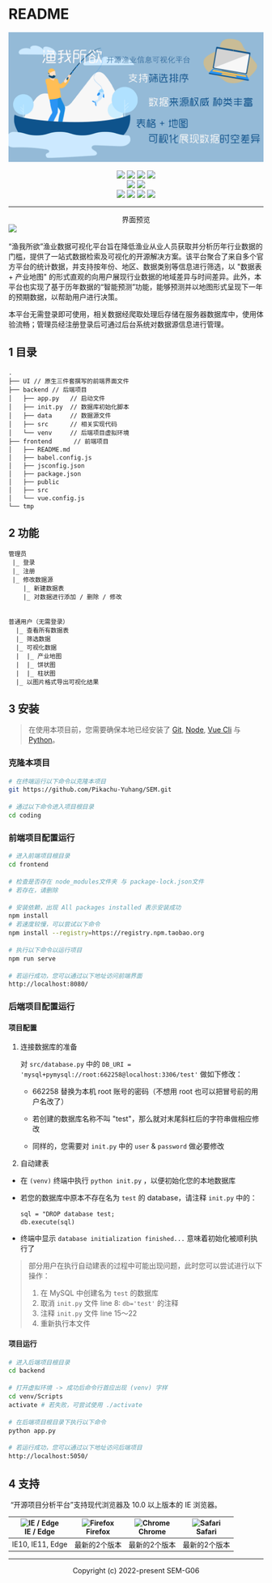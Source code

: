 # README

<img src=".\img\banner.png">

<p align="center">
    <img src=https://img.shields.io/badge/lisence-MIT-3B9DDF?style=flat-square>
    <img src=https://img.shields.io/badge/VueCli-5.0.0-3EAF7C?style=flat-square>
    <img src=https://img.shields.io/badge/Echarts-5.4.0-E43961?style=flat-square>
    <img src=https://img.shields.io/badge/axios-1.2.0-5A29E4?style=flat-square>
</br>
    <img src=https://img.shields.io/badge/numpy-1.24.0-013243?style=flat-square>
    <img src=https://img.shields.io/badge/sklearn-1.2.0-EC9C4B?style=flat-square>
</br>
    <img src=https://img.shields.io/badge/Python-3.11.0-1E415E?style=flat-square>
    <img src=https://img.shields.io/badge/Flask-2.2.2-000000?style=flat-square>
    <img src=https://img.shields.io/badge/PyMySQL-1.0.2-006DAD?style=flat-square>
    <img src=https://img.shields.io/badge/SQLAlchemy-1.4.45-778877?style=flat-square>
</p>



---

<center>界面预览</center>

<img src=".\img\main.png">

​	“渔我所欲”渔业数据可视化平台旨在降低渔业从业人员获取并分析历年行业数据的门槛，提供了一站式数据检索及可视化的开源解决方案。该平台聚合了来自多个官方平台的统计数据，并支持按年份、地区、数据类别等信息进行筛选，以 "数据表 + 产业地图" 的形式直观的向用户展现行业数据的地域差异与时间差异。此外，本平台也实现了基于历年数据的“智能预测”功能，能够预测并以地图形式呈现下一年的预期数据，以帮助用户进行决策。

​	本平台无需登录即可使用，相关数据经爬取处理后存储在服务器数据库中，使用体验流畅；管理员经注册登录后可通过后台系统对数据源信息进行管理。

## 1 目录

```
.
├── UI // 原生三件套撰写的前端界面文件
├── backend // 后端项目
│   ├── app.py   // 启动文件
│   ├── init.py  // 数据库初始化脚本
│   ├── data     // 数据源文件
│   ├── src      // 相关实现代码
│   └── venv     // 后端项目虚拟环境
├── frontend      // 前端项目
│   ├── README.md
│   ├── babel.config.js
│   ├── jsconfig.json
│   ├── package.json
│   ├── public
│   ├── src
│   └── vue.config.js
└── tmp
```

## 2 功能

```
管理员
 |_ 登录
 |_ 注册
 |_ 修改数据源
    |_ 新建数据表
    |_ 对数据进行添加 / 删除 / 修改
    
    
普通用户（无需登录）
  |_ 查看所有数据表
  |_ 筛选数据
  |_ 可视化数据
  |  |_ 产业地图
  |  |_ 饼状图
  |  |_ 柱状图
  |_ 以图片格式导出可视化结果
```

## 3 安装

> 在使用本项目前，您需要确保本地已经安装了 [Git](https://git-scm.com/),  [Node](http://nodejs.org/),  [Vue Cli](https://cli.vuejs.org/zh/guide/) 与 [Python](https://www.python.org/)。

### 克隆本项目

```bash
# 在终端运行以下命令以克隆本项目
git https://github.com/Pikachu-Yuhang/SEM.git

# 通过以下命令进入项目根目录
cd coding
```

### 前端项目配置运行

```bash
# 进入前端项目根目录
cd frontend 

# 检查是否存在 node_modules文件夹 与 package-lock.json文件
# 若存在，请删除

# 安装依赖，出现 All packages installed 表示安装成功
npm install
# 若速度较慢，可以尝试以下命令
npm install --registry=https://registry.npm.taobao.org

# 执行以下命令以运行项目
npm run serve

# 若运行成功，您可以通过以下地址访问前端界面
http://localhost:8080/
```

### 后端项目配置运行

#### 项目配置

1. 连接数据库的准备

   对 `src/database.py` 中的 `DB_URI = 'mysql+pymysql://root:662258@localhost:3306/test'` 做如下修改：

   - 662258 替换为本机 root 账号的密码（不想用 root 也可以把冒号前的用户名改了）
   - 若创建的数据库名称不叫 "test"，那么就对末尾斜杠后的字符串做相应修改

   - 同样的，您需要对 `init.py` 中的 `user` & `password` 做必要修改

2. 自动建表

- 在 `(venv)` 终端中执行 `python init.py` ，以便初始化您的本地数据库

- 若您的数据库中原本不存在名为 `test` 的 database，请注释 `init.py` 中的：

  ```
  sql = "DROP database test;
  db.execute(sql)
  ```

- 终端中显示 `database initialization finished...` 意味着初始化被顺利执行了

> 部分用户在执行自动建表的过程中可能出现问题，此时您可以尝试进行以下操作：
>
> 1. 在 MySQL 中创建名为 `test` 的数据库
> 2. 取消 `init.py` 文件 line 8: `db='test'` 的注释
> 3. 注释 `init.py` 文件 line 15～22
> 4. 重新执行本文件

#### 项目运行

```bash
# 进入后端项目根目录
cd backend

# 打开虚拟环境 -> 成功后命令行首应出现 (venv) 字样
cd venv/Scripts
activate # 若失败，可尝试使用 ./activate

# 在后端项目根目录下执行以下命令
python app.py

# 若运行成功，您可以通过以下地址访问后端项目
http://localhost:5050/
```

## 4 支持

​	“开源项目分析平台”支持现代浏览器及 10.0 以上版本的 IE 浏览器。


| <img src="https://raw.githubusercontent.com/alrra/browser-logos/master/src/edge/edge_48x48.png" alt="IE / Edge" width="24px" height="24px"><br/>IE / Edge | <img src="https://raw.githubusercontent.com/alrra/browser-logos/master/src/firefox/firefox_48x48.png" alt="Firefox" width="24px" height="24px"><br/>Firefox | <img src="https://raw.githubusercontent.com/alrra/browser-logos/master/src/chrome/chrome_48x48.png" alt="Chrome" width="24px" height="24px"><br/>Chrome | <img src="https://raw.githubusercontent.com/alrra/browser-logos/master/src/safari/safari_48x48.png" alt="Safari" width="24px" height="24px"><br/>Safari |
| :----------------------------------------------------------: | :----------------------------------------------------------: | :----------------------------------------------------------: | :----------------------------------------------------------: |
|                      IE10,  IE11,  Edge                      |                        最新的2个版本                         |                        最新的2个版本                         |                        最新的2个版本                         |

---

<center>Copyright (c) 2022-present SEM-G06</center>



